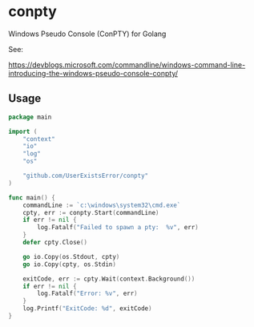 # conpty

Windows Pseudo Console (ConPTY) for Golang

See:

https://devblogs.microsoft.com/commandline/windows-command-line-introducing-the-windows-pseudo-console-conpty/

## Usage

```go
package main

import (
	"context"
	"io"
	"log"
	"os"

	"github.com/UserExistsError/conpty"
)

func main() {
	commandLine := `c:\windows\system32\cmd.exe`
	cpty, err := conpty.Start(commandLine)
	if err != nil {
		log.Fatalf("Failed to spawn a pty:  %v", err)
	}
	defer cpty.Close()

	go io.Copy(os.Stdout, cpty)
	go io.Copy(cpty, os.Stdin)

	exitCode, err := cpty.Wait(context.Background())
	if err != nil {
		log.Fatalf("Error: %v", err)
	}
	log.Printf("ExitCode: %d", exitCode)
}
```